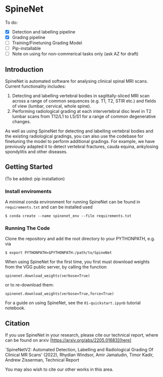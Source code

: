 # SpineNet

To do:
- [x] Detection and labelling pipeline
- [x] Grading pipeline
- [ ] Training/Finetuning Grading Model
- [ ] Pip-installable
- [ ] Note on using for non-commerical tasks only (ask AZ for draft)

## Introduction

SpineNet is automated software for analysing clinical spinal MRI scans. Current functionality includes:

1. Detecting and labelling vertebral bodies in sagittally-sliced MRI scan across a range of common sequences (e.g. T1, T2, STIR etc.) and fields of view (lumbar, cervical, whole spine).
2. Performing radiological grading at each intervertebral disc level in T2 lumbar scans from T12/L1 to L5/S1 for a range of common degenerative changes.

As well as using SpineNet for detecting and labelling vertebral bodies and the existing radiological gradings, you can also use the codebase for finetuning the model to perform additional gradings. For example, we have previously adapted it to detect vertebral fractures, cauda equina, ankylosing spondylitis and other diseases.

## Getting Started

(To be added: pip installation)

### Install enviroments
A minimal conda environment for running SpineNet can be found in `requirements.txt` and can be installed used

```
$ conda create --name spinenet_env --file requirements.txt
```

### Running The Code

Clone the repository and add the root directory to your PYTHONPATH, e.g. via
```
$ export PYTHONPATH=$PYTHONPATH:/path/to/SpineNet
```

When using SpineNet for the first time, you first must download weights from the VGG public server, by calling the function

```
spinenet.download_weights(verbose=True)
```

or to re-download them:

```
spinenet.download_weights(verbose=True,force=True)
```

For a guide on using SpineNet, see the `01-quickstart.ipynb` tutorial notebook.

## Citation

If you use SpineNet in your research, please cite our technical report, where can be found on arxiv [https://arxiv.org/abs/2205.01683](here)

`SpineNetV2: Automated Detection, Labelling and Radiological Grading Of Clinical MR Scans' (2022), Rhydian Windsor, Amir Jamaludin, Timor Kadir, Andrew Zisserman, Technical Report

You may also wish to cite our other works in this area.
